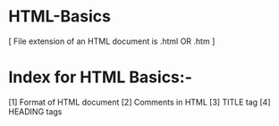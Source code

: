 # HTML-Basics
[ File extension of an HTML document is .html OR .htm ]

# Index for HTML Basics:-
[1] Format of HTML document
[2] Comments in HTML
[3] TITLE tag
[4] HEADING tags
 
